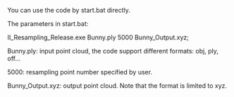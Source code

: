 You can use the code by start.bat directly.

The parameters in start.bat:

II_Resampling_Release.exe Bunny.ply 5000 Bunny_Output.xyz;

Bunny.ply: input point cloud, the code support different formats: obj, ply, off...

5000: resampling point number specified by user.

Bunny_Output.xyz: output point cloud. Note that the format is limited to xyz.
